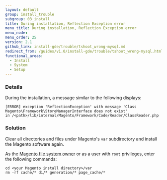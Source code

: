 ```yaml
---
layout: default
group: install_trouble
subgroup: 03_install
title: During installation, Reflection Exception error
menu_title: During installation, Reflection Exception error
menu_node:
menu_order: 25
version: 2.1
github_link: install-gde/trouble/tshoot_wrong-mysql.md
redirect_from: /guides/v1.0/install-gde/trouble/tshoot_wrong-mysql.html
functional_areas:
  - Install
  - System
  - Setup
---
```


### Details

During the installation, a  message similar to the following displays: 

	[ERROR] exception 'ReflectionException' with message 'Class Magento\Framework\StoreManagerInterface does not exist' 
	in /<path>/lib/internal/Magento/Framework/Code/Reader/ClassReader.php

### Solution

Clear all directories and files under Magento's `var` subdirectory and install the Magento software again.

As the <a href="{{page.baseurl}}/install-gde/prereq/file-sys-perms-over.html">Magento file system owner</a> or as a user with `root` privileges, enter the following commands:

	cd <your Magento install directory>/var
	rm -rf cache/* di/* generation/* page_cache/*

